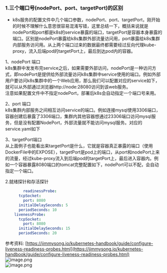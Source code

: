 ### 1.三个端口号(nodePort、port、targetPort)的区别
- k8s服务的配置文件中几个端口参数，nodePort、port、targetPort，刚开始的时候不理解什么意思很容易混淆写错，这里总结一下，概括来说就是nodePort和port都是k8s的service暴露的端口，targetPort是容器本身暴露的端口。区别是nodePort暴露给k8s集群外部流量访问用，port暴露给k8s集群内部服务访问用。从上两个端口过来的数据最终都需要经过反向代理kube-proxy，流入后端pod的targetPort上，最后到达pod内的容器。

1、nodePort 端口<br />k8s集群中发发布完service之后，如果需要外部访问，nodePort是一种访问方式，即nodePort是提供给外部流量访问k8s集群中service使用的端口。例如外部用户要访问k8s集群中的一个Web应用，那么我们可以配置对应的service如下，就可以从外部通过浏览器http://node:28080访问到该web服务。<br />注意如果配置文件中不指定nodePort，部署后k8s会自动指定一个端口号来用。

2、port 端口<br />k8s集群内部服务之间相互访问service的端口。例如连接mysql使用3306端口，容器创建后暴露了3306端口，集群内其他容器想通过23306端口访问mysql服务，但是没有配置NodePort，外部流量就不能访问mysql服务。对应的service.yaml如下

3、targetPort端口<br />从上面例子也能看出来targetPort是什么，它就是容器真正暴露的端口（使用DockerFile中的EXPOSE），targetPort是pod上的端口，从port和nodePort上来的流量，经过kube-proxy流入到后端pod的targetPort上，最后进入容器内。例如一个容器暴露8080端口的tomcat完整配置如下，nodePort可以不配，会自动指定一个端口。

2.就绪探针和存活探针
```yaml
		readinessProbe:
      tcpSocket:
        port: 8080
      initialDelaySeconds: 5
      periodSeconds: 10
    livenessProbe:
      tcpSocket:
        port: 8080
      initialDelaySeconds: 15
      periodSeconds: 20
```

参考资料: [https://jimmysong.io/kubernetes-handbook/guide/configure-liveness-readiness-probes.html](https://jimmysong.io/kubernetes-handbook/guide/configure-liveness-readiness-probes.html)<br />![image.png](https://cdn.nlark.com/yuque/0/2021/png/2923644/1622788379450-466d4801-d954-444b-8b5a-b5c5e0dad2b9.png#averageHue=%232d2c2b&height=262&id=zDcnx&originHeight=523&originWidth=673&originalType=binary&ratio=1&rotation=0&showTitle=false&size=32551&status=done&style=none&title=&width=336.5)<br />![image.png](https://cdn.nlark.com/yuque/0/2021/png/2923644/1622788423053-e60ef30b-975c-4fe0-8084-76e2f4d5849b.png#averageHue=%23b9ddeb&height=341&id=VBP6c&originHeight=682&originWidth=1157&originalType=binary&ratio=1&rotation=0&showTitle=false&size=80307&status=done&style=none&title=&width=578.5)
